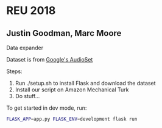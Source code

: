 # REU 2018
## Justin Goodman, Marc Moore

Data expander

Dataset is from [Google's AudioSet](https://research.google.com/audioset///download.html)

Steps:
1. Run ./setup.sh to install Flask and download the dataset
1. Install our script on Amazon Mechanical Turk
1. Do stuff...

To get started in dev mode, run:
```bash
FLASK_APP=app.py FLASK_ENV=development flask run
```